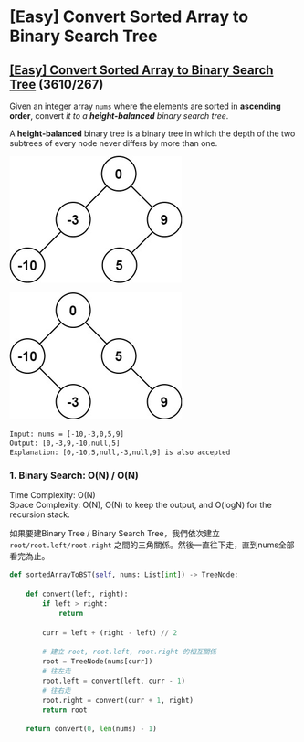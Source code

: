 # \[Easy\] Convert Sorted Array to Binary Search Tree

## [\[Easy\] Convert Sorted Array to Binary Search Tree](https://leetcode.com/problems/convert-sorted-array-to-binary-search-tree/)         \(3610/267\)

Given an integer array `nums` where the elements are sorted in **ascending order**, convert _it to a **height-balanced** binary search tree_.

A **height-balanced** binary tree is a binary tree in which the depth of the two subtrees of every node never differs by more than one.  


![](../../.gitbook/assets/image%20%2844%29.png)



![](../../.gitbook/assets/image%20%2846%29.png)

```text
Input: nums = [-10,-3,0,5,9]
Output: [0,-3,9,-10,null,5]
Explanation: [0,-10,5,null,-3,null,9] is also accepted
```

### 1. Binary Search:    O\(N\) / O\(N\)

Time Complexity:  O\(N\)  
Space Complexity:  O\(N\), O\(N\) to keep the output, and O\(logN\) for the recursion stack.

如果要建Binary Tree / Binary Search Tree，我們依次建立`root/root.left/root.right` 之間的三角關係。然後一直往下走，直到nums全部看完為止。

```python
def sortedArrayToBST(self, nums: List[int]) -> TreeNode:

    def convert(left, right):
        if left > right:
            return

        curr = left + (right - left) // 2

        # 建立 root, root.left, root.right 的相互關係
        root = TreeNode(nums[curr])
        # 往左走
        root.left = convert(left, curr - 1)
        # 往右走
        root.right = convert(curr + 1, right)
        return root

    return convert(0, len(nums) - 1)
```


